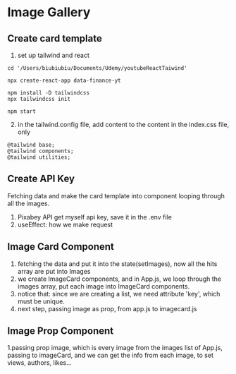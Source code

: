 # Image Gallery

## Create card template

1. set up tailwind and react

```
cd '/Users/biubiubiu/Documents/Udemy/youtubeReactTaiwind'

npx create-react-app data-finance-yt

npm install -D tailwindcss
npx tailwindcss init

npm start
```

2. in the tailwind.config file, add content to the content
   in the index.css file, only

```
@tailwind base;
@tailwind components;
@tailwind utilities;

```

## Create API Key

Fetching data and make the card template into component looping through all the images.

1. Pixabey API
   get myself api key, save it in the .env file
2. useEffect: how we make request

## Image Card Component

1. fetching the data and put it into the state(setImages), now all the hits array are put into Images
2. we create ImageCard components, and in App.js, we loop through the images array, put each image into ImageCard components.
3. notice that: since we are creating a list, we need attribute 'key', which must be unique.
4. next step, passing image as prop, from app.js to imagecard.js

## Image Prop Component

1.passing prop image, which is every image from the images list of App.js, passing to imageCard, and we can get the info from each image, to set views, authors, likes...
